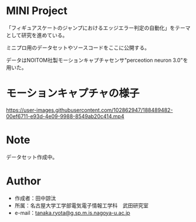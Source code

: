 # MINI Project

「フィギュアスケートのジャンプにおけるエッジエラー判定の自動化」をテーマとして研究を進めている。

ミニプロ用のデータセットやソースコードをここに公開する。

データはNOITOM社製モーションキャプチャセンサ"perceotion neuron 3.0"を用いた。

# モーションキャプチャの様子


https://user-images.githubusercontent.com/102862947/188489482-00ef6711-e93d-4e09-9988-8549ab20c414.mp4


# Note

データセット作成中。

# Author

* 作成者：田中諒汰
* 所属：名古屋大学工学部電気電子情報工学科　武田研究室
* e-mail：tanaka.ryota@g.sp.m.is.nagoya-u.ac.jp
